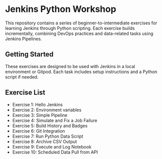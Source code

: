 # Jenkins Python Workshop

This repository contains a series of beginner-to-intermediate exercises for learning Jenkins through Python scripting. Each exercise builds incrementally, combining DevOps practices and data-related tasks using Jenkins Pipelines.

## Getting Started

These exercises are designed to be used with Jenkins in a local environment or Gitpod. Each task includes setup instructions and a Python script if needed.

## Exercise List

- Exercise 1: Hello Jenkins
- Exercise 2: Environment variables
- Exercise 3: Simple Pipeline
- Exercise 4: Simulate and Fix a Job Failure
- Exercise 5: Build History and Badges
- Exercise 6: Git Integration
- Exercise 7: Run Python Data Script
- Exercise 8: Archive CSV Output
- Exercise 9: Execute and Log Notebook
- Exercise 10: Scheduled Data Pull from API
